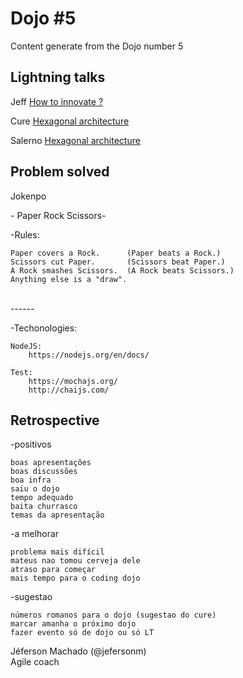 <h1>Dojo #5</h1>

<p>Content generate from the Dojo number 5</p>

<h2>Lightning talks</h2>

<p>Jeff <a href="http://www.slideshare.net/jefersonm/how-to-innovate-53596305">How to innovate ?</a></p>
<p>Cure <a href="http://www.slideshare.net/marcelocure/hexagonal-architecture">Hexagonal architecture</a></p>
<p>Salerno <a href="http://www.slideshare.net/salerno1/v8-google">Hexagonal architecture</a></p>


<h2>Problem solved</h2>

<p>Jokenpo</p>

<p>- Paper Rock Scissors- 

-Rules:

	Paper covers a Rock.      (Paper beats a Rock.)
	Scissors cut Paper.       (Scissors beat Paper.)
	A Rock smashes Scissors.  (A Rock beats Scissors.)
	Anything else is a "draw".


</br>------


-Techonologies:

	NodeJS:
		https://nodejs.org/en/docs/

	Test:
		https://mochajs.org/
		http://chaijs.com/

</p>

<h2>Retrospective</h2>

-positivos

	boas apresentações
	boas discussões
	boa infra
	saiu o dojo
	tempo adequado
	baita churrasco
	temas da apresentação

-a melhorar

	problema mais difícil
	mateus nao tomou cerveja dele
	atraso para começar
	mais tempo para o coding dojo

-sugestao

	números romanos para o dojo (sugestao do cure)
	marcar amanha o próximo dojo
	fazer evento só de dojo ou só LT


Jéferson Machado (@jefersonm) <br>
Agile coach</p> <br>
